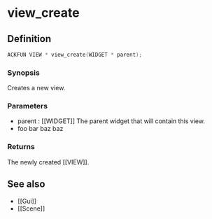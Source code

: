 # view_create

## Definition
```c
ACKFUN VIEW * view_create(WIDGET * parent);
```

### Synopsis
Creates a new view.

### Parameters

- parent : [[WIDGET]]
	The parent widget that will contain this view.
- foo
	bar baz baz
	
### Returns
The newly created [[VIEW]].

## See also
- [[Gui]]
- [[Scene]]